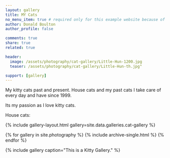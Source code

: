 ```yaml
---
layout: gallery
title: MY Cats
no_menu_item: true # required only for this example website because of menu construction
author: Donald Boulton
author_profile: false

comments: true
share: true
related: true

header:
  image: /assets/photography/cat-gallery/Little-Hun-1200.jpg
  teaser: /assets/photography/cat-gallery/Little-Hun-th.jpg"

support: [gallery]
---
```


My kitty cats past and present. House cats and my past cats I take care of every day and have since 1999.

Its my passion as I love kitty cats.

House cats:

{% include gallery-layout.html gallery=site.data.galleries.cat-gallery %}

{% for gallery in site.photography %}
  {% include archive-single.html %}
{% endfor %}

{% include gallery caption="This is a Kitty Gallery." %}